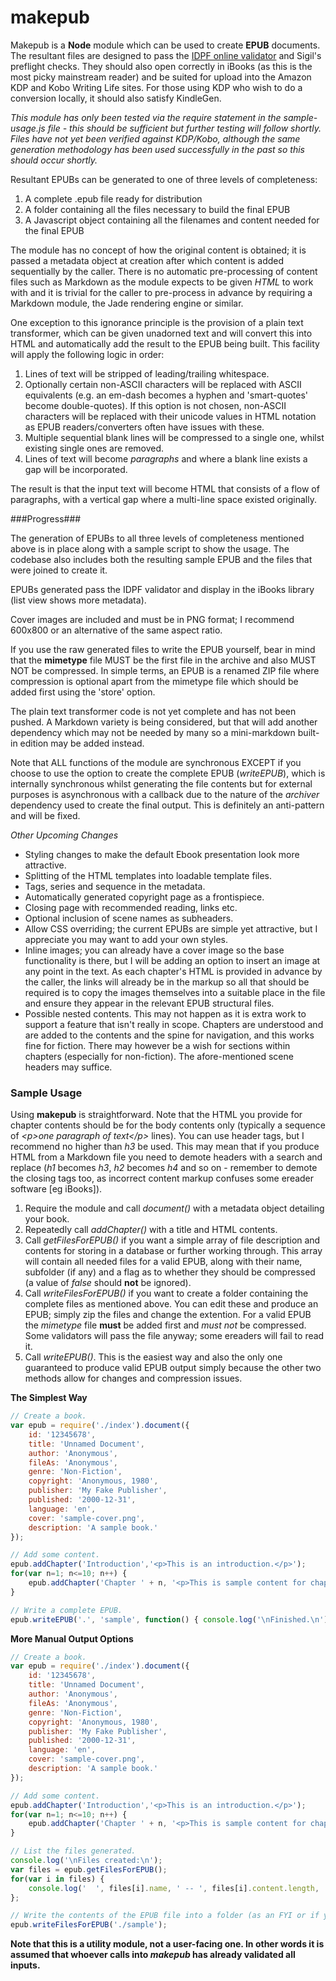 # makepub

Makepub is a **Node** module which can be used to create **EPUB** documents. The resultant files are designed to pass the [IDPF online validator](http://validator.idpf.org) and Sigil's preflight checks. They should also open correctly in iBooks (as this is the most picky mainstream reader) and be suited for upload into the Amazon KDP and Kobo Writing Life sites. For those using KDP who wish to do a conversion locally, it should also satisfy KindleGen.

*This module has only been tested via the require statement in the sample-usage.js file - this should be sufficient but further testing will follow shortly. Files have not yet been verified against KDP/Kobo, although the same generation methodology has been used successfully in the past so this should occur shortly.*

Resultant EPUBs can be generated to one of three levels of completeness:

1. A complete .epub file ready for distribution
2. A folder containing all the files necessary to build the final EPUB
3. A Javascript object containing all the filenames and content needed for the final EPUB

The module has no concept of how the original content is obtained; it is passed a metadata object at creation after which content is added sequentially by the caller. There is no automatic pre-processing of content files such as Markdown as the module expects to be given *HTML* to work with and it is trivial for the caller to pre-process in advance by requiring a Markdown module, the Jade rendering engine or similar.

One exception to this ignorance principle is the provision of a plain text transformer, which can be given unadorned text and will convert this into HTML and automatically add the result to the EPUB being built. This facility will apply the following logic in order:

1. Lines of text will be stripped of leading/trailing whitespace.
2. Optionally certain non-ASCII characters will be replaced with ASCII equivalents (e.g. an em-dash becomes a hyphen and 'smart-quotes' become double-quotes). If this option is not chosen, non-ASCII characters will be replaced with their unicode values in HTML notation as EPUB readers/converters often have issues with these. 
3. Multiple sequential blank lines will be compressed to a single one, whilst existing single ones are removed.
4. Lines of text will become *paragraphs* and where a blank line exists a gap will be incorporated.

The result is that the input text will become HTML that consists of a flow of paragraphs, with a vertical gap where a multi-line space existed originally.

###Progress###

The generation of EPUBs to all three levels of completeness mentioned above is in place along with a sample script to show the usage. The codebase also includes both the resulting sample EPUB and the files that were joined to create it.

EPUBs generated pass the IDPF validator and display in the iBooks library (list view shows more metadata).

Cover images are included and must be in PNG format; I recommend 600x800 or an alternative of the same aspect ratio.

If you use the raw generated files to write the EPUB yourself, bear in mind that the **mimetype** file MUST be the first file in the archive and also MUST NOT be compressed. In simple terms, an EPUB is a renamed ZIP file where compression is optional apart from the mimetype file which should be added first using the 'store' option.

The plain text transformer code is not yet complete and has not been pushed. A Markdown variety is being considered, but that will add another dependency which may not be needed by many so a mini-markdown built-in edition may be added instead.

Note that ALL functions of the module are synchronous EXCEPT if you choose to use the option to create the complete EPUB (*writeEPUB*), which is internally synchronous whilst generating the file contents but for external purposes is asynchronous with a callback due to the nature of the *archiver* dependency used to create the final output. This is definitely an anti-pattern and will be fixed.

*Other Upcoming Changes*

* Styling changes to make the default Ebook presentation look more attractive.
* Splitting of the HTML templates into loadable template files.
* Tags, series and sequence in the metadata.
* Automatically generated copyright page as a frontispiece.
* Closing page with recommended reading, links etc.
* Optional inclusion of scene names as subheaders.
* Allow CSS overriding; the current EPUBs are simple yet attractive, but I appreciate you may want to add your own styles.
* Inline images; you can already have a cover image so the base functionality is there, but I will be adding an option to insert an image at any point in the text. As each chapter's HTML is provided in advance by the caller, the links will already be in the markup so all that should be required is to copy the images themselves into a suitable place in the file and ensure they appear in the relevant EPUB structural files.
* Possible nested contents. This may not happen as it is extra work to support a feature that isn't really in scope. Chapters are understood and are added to the contents and the spine for navigation, and this works fine for fiction. There may however be a wish for sections within chapters (especially for non-fiction). The afore-mentioned scene headers may suffice.

### Sample Usage ###

Using **makepub** is straightforward. Note that the HTML you provide for chapter contents should be for the body contents only (typically a sequence of *&lt;p>one paragraph of text&lt;/p>* lines). You can use header tags, but I recommend no higher than *h3* be used. This may mean that if you produce HTML from a Markdown file you need to demote headers with a search and replace (*h1* becomes *h3*, *h2* becomes *h4* and so on - remember to demote the closing tags too, as incorrect content markup confuses some ereader software [eg iBooks]).

1. Require the module and call *document()* with a metadata object detailing your book.
2. Repeatedly call *addChapter()* with a title and HTML contents.
3. Call *getFilesForEPUB()* if you want a simple array of file description and contents for storing in a database or further working through. This array will contain all needed files for a valid EPUB, along with their name, subfolder (if any) and a flag as to whether they should be compressed (a value of *false* should **not** be ignored).
4. Call *writeFilesForEPUB()* if you want to create a folder containing the complete files as mentioned above. You can edit these and produce an EPUB; simply zip the files and change the extention. For a valid EPUB the *mimetype* file **must** be added first and *must not* be compressed. Some validators will pass the file anyway; some ereaders will fail to read it.
5. Call *writeEPUB()*. This is the easiest way and also the only one guaranteed to produce valid EPUB output simply because the other two methods allow for changes and compression issues.

**The Simplest Way**

```javascript
// Create a book.
var epub = require('./index').document({
	id: '12345678',
	title: 'Unnamed Document',
	author: 'Anonymous',
	fileAs: 'Anonymous',
	genre: 'Non-Fiction',
	copyright: 'Anonymous, 1980',
	publisher: 'My Fake Publisher',
	published: '2000-12-31',
	language: 'en',
	cover: 'sample-cover.png',
	description: 'A sample book.'
});

// Add some content.
epub.addChapter('Introduction','<p>This is an introduction.</p>');
for(var n=1; n<=10; n++) {
	epub.addChapter('Chapter ' + n, '<p>This is sample content for chapter ' + n + '.</p>');
}

// Write a complete EPUB.
epub.writeEPUB('.', 'sample', function() { console.log('\nFinished.\n'); });
```

**More Manual Output Options**

```javascript
// Create a book.
var epub = require('./index').document({
	id: '12345678',
	title: 'Unnamed Document',
	author: 'Anonymous',
	fileAs: 'Anonymous',
	genre: 'Non-Fiction',
	copyright: 'Anonymous, 1980',
	publisher: 'My Fake Publisher',
	published: '2000-12-31',
	language: 'en',
	cover: 'sample-cover.png',
	description: 'A sample book.'
});

// Add some content.
epub.addChapter('Introduction','<p>This is an introduction.</p>');
for(var n=1; n<=10; n++) {
	epub.addChapter('Chapter ' + n, '<p>This is sample content for chapter ' + n + '.</p>');
}

// List the files generated.
console.log('\nFiles created:\n');
var files = epub.getFilesForEPUB();
for(var i in files) {
	console.log('  ', files[i].name, ' -- ', files[i].content.length, 'bytes');
};

// Write the contents of the EPUB file into a folder (as an FYI or if you wish to modify it).
epub.writeFilesForEPUB('./sample');
```

**Note that this is a utility module, not a user-facing one. In other words it is assumed that whoever calls into *makepub* has already validated all inputs.**
